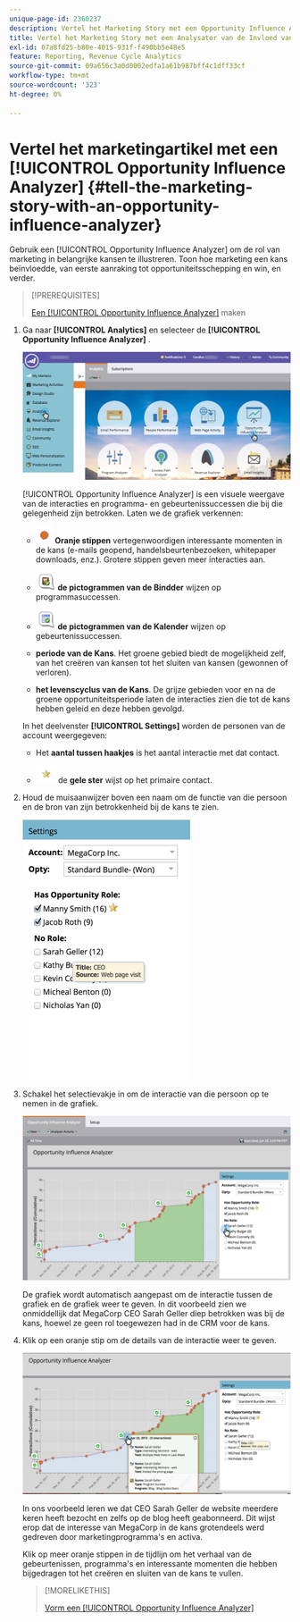 ```yaml
---
unique-page-id: 2360237
description: Vertel het Marketing Story met een Opportunity Influence Analyzer - Marketo Docs - Productdocumentatie
title: Vertel het Marketing Story met een Analysator van de Invloed van de Mogelijkheid
exl-id: 07a8fd25-b80e-4015-931f-f490bb5e48e5
feature: Reporting, Revenue Cycle Analytics
source-git-commit: 09a656c3a0d0002edfa1a61b987bff4c1dff33cf
workflow-type: tm+mt
source-wordcount: '323'
ht-degree: 0%

---
```


# Vertel het marketingartikel met een [!UICONTROL Opportunity Influence Analyzer] {#tell-the-marketing-story-with-an-opportunity-influence-analyzer}

Gebruik een [!UICONTROL Opportunity Influence Analyzer] om de rol van marketing in belangrijke kansen te illustreren. Toon hoe marketing een kans beïnvloedde, van eerste aanraking tot opportuniteitsschepping en win, en verder.

>[!PREREQUISITES]
>
>[ Een [!UICONTROL Opportunity Influence Analyzer]](/help/marketo/product-docs/reporting/revenue-cycle-analytics/opportunity-influence-analyzer/create-an-opportunity-influence-analyzer.md) maken

1. Ga naar **[!UICONTROL Analytics]** en selecteer de **[!UICONTROL Opportunity Influence Analyzer]** .

   ![](assets/analytics-opportunityhand.png)

   [!UICONTROL Opportunity Influence Analyzer] is een visuele weergave van de interacties en programma- en gebeurtenissuccessen die bij die gelegenheid zijn betrokken. Laten we de grafiek verkennen:

   * ![ - ](assets/image2014-10-3-13-3a43-3a21.png) **Oranje stippen** vertegenwoordigen interessante momenten in de kans (e-mails geopend, handelsbeurtenbezoeken, whitepaper downloads, enz.). Grotere stippen geven meer interacties aan.

   * ![ - ](assets/image2014-10-3-13-3a44-3a9.png) **de pictogrammen van de Bindder** wijzen op programmasuccessen.

   * ![ - ](assets/image2014-10-3-13-3a44-3a40.png) **de pictogrammen van de Kalender** wijzen op gebeurtenissuccessen.

   * **periode van de Kans**. Het groene gebied biedt de mogelijkheid zelf, van het creëren van kansen tot het sluiten van kansen (gewonnen of verloren).

   * **het levenscyclus van de Kans**. De grijze gebieden voor en na de groene opportuniteitsperiode laten de interacties zien die tot de kans hebben geleid en deze hebben gevolgd.

   In het deelvenster **[!UICONTROL Settings]** worden de personen van de account weergegeven:

   * Het **aantal tussen haakjes** is het aantal interactie met dat contact.

   * ![ - ](assets/image2014-10-3-13-3a45-3a9.png) de **gele ster** wijst op het primaire contact.

1. Houd de muisaanwijzer boven een naam om de functie van die persoon en de bron van zijn betrokkenheid bij de kans te zien.

   ![](assets/image2015-6-23-14-3a43-3a1.png)

1. Schakel het selectievakje in om de interactie van die persoon op te nemen in de grafiek.

   ![](assets/image2015-6-23-14-3a43-3a35.png)

   De grafiek wordt automatisch aangepast om de interactie tussen de grafiek en de grafiek weer te geven. In dit voorbeeld zien we onmiddellijk dat MegaCorp CEO Sarah Geller diep betrokken was bij de kans, hoewel ze geen rol toegewezen had in de CRM voor de kans.

1. Klik op een oranje stip om de details van de interactie weer te geven.

   ![](assets/image2015-6-23-14-3a44-3a15.png)

   In ons voorbeeld leren we dat CEO Sarah Geller de website meerdere keren heeft bezocht en zelfs op de blog heeft geabonneerd. Dit wijst erop dat de interesse van MegaCorp in de kans grotendeels werd gedreven door marketingprogramma&#39;s en activa.

   Klik op meer oranje stippen in de tijdlijn om het verhaal van de gebeurtenissen, programma&#39;s en interessante momenten die hebben bijgedragen tot het creëren en sluiten van de kans te vullen.

   >[!MORELIKETHIS]
   >
   >[ Vorm een [!UICONTROL Opportunity Influence Analyzer]](/help/marketo/product-docs/reporting/revenue-cycle-analytics/opportunity-influence-analyzer/configure-an-opportunity-influence-analyzer.md)
